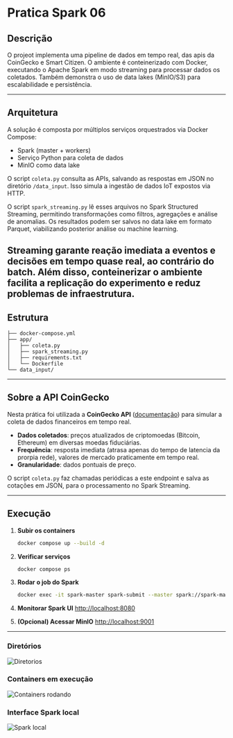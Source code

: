 # Pratica Spark 06

## Descrição 

O projeot implementa uma pipeline de dados em tempo real, das apis da CoinGecko e Smart Citizen. O ambiente é conteinerizado com Docker, executando o Apache Spark em modo streaming para processar dados os coletados. Também demonstra o uso de data lakes (MinIO/S3) para escalabilidade e persistência.

---

## Arquitetura

A solução é composta por múltiplos serviços orquestrados via Docker Compose:

* Spark (master + workers)
* Serviço Python para coleta de dados
* MinIO como data lake

O script `coleta.py` consulta as APIs, salvando as respostas em JSON no diretório `/data_input`. Isso simula a ingestão de dados IoT expostos via HTTP.

O script `spark_streaming.py` lê esses arquivos no Spark Structured Streaming, permitindo transformações como filtros, agregações e análise de anomalias. Os resultados podem ser salvos no data lake em formato Parquet, viabilizando posterior análise ou machine learning.

Streaming garante reação imediata a eventos e decisões em tempo quase real, ao contrário do batch. Além disso, conteinerizar o ambiente facilita a replicação do experimento e reduz problemas de infraestrutura.
---

## Estrutura

```plaintext
├── docker-compose.yml
├── app/
│   ├── coleta.py
│   ├── spark_streaming.py
│   ├── requirements.txt
│   └── Dockerfile
└── data_input/
```

---

## Sobre a API CoinGecko

Nesta prática foi utilizada a **CoinGecko API** ([documentação](https://www.coingecko.com/en/api/documentation)) para simular a coleta de dados financeiros em tempo real.

* **Dados coletados**: preços atualizados de criptomoedas (Bitcoin, Ethereum) em diversas moedas fiduciárias.
* **Frequência**: resposta imediata (atrasa apenas do tempo de latencia da prorpia rede), valores de mercado praticamente em tempo real.
* **Granularidade**: dados pontuais de preço.

O script `coleta.py` faz chamadas periódicas a este endpoint e salva as cotações em JSON, para o processamento no Spark Streaming.

---

## Execução

1. **Subir os containers**

   ```bash
   docker compose up --build -d
   ```

2. **Verificar serviços**

   ```bash
   docker compose ps
   ```

3. **Rodar o job do Spark**

   ```bash
   docker exec -it spark-master spark-submit --master spark://spark-master:7077 --deploy-mode client /app/spark_streaming.py
   ```

4. **Monitorar Spark UI**
   [http://localhost:8080](http://localhost:8080)

5. **(Opcional) Acessar MinIO**
   [http://localhost:9001](http://localhost:9001)

---
### Diretórios
![Diretorios](https://github.com/user-attachments/assets/81de0243-68e6-4fe6-92a2-02b708deb13c)

### Containers em execução
![Containers rodando](https://github.com/user-attachments/assets/eb264fb5-0868-4520-b49d-7f317882c7e9)

### Interface Spark local
![Spark local](https://github.com/user-attachments/assets/3b92638d-4682-47a1-8203-5e76c488f8a6)
